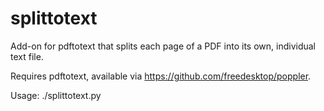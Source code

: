 # splittotext
Add-on for pdftotext that splits each page of a PDF into its own, individual text file.

Requires pdftotext, available via https://github.com/freedesktop/poppler.

Usage: ./splittotext.py <PDF-file> <int-number-of-pages>
